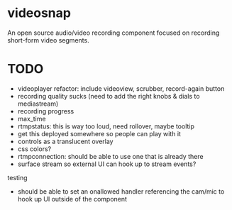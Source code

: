 videosnap
=========

An open source audio/video recording component focused on recording short-form video segments.

TODO
=========
* videoplayer refactor: include videoview, scrubber, record-again button
* recording quality sucks (need to add the right knobs & dials to mediastream)
* recording progress
* max_time
* rtmpstatus: this is way too loud, need rollover, maybe tooltip
* get this deployed somewhere so people can play with it
* controls as a translucent overlay
* css colors?
* rtmpconnection: should be able to use one that is already there
* surface stream so external UI can hook up to stream events?

testing
* should be able to set an onallowed handler referencing the cam/mic to hook up UI outside of the component

